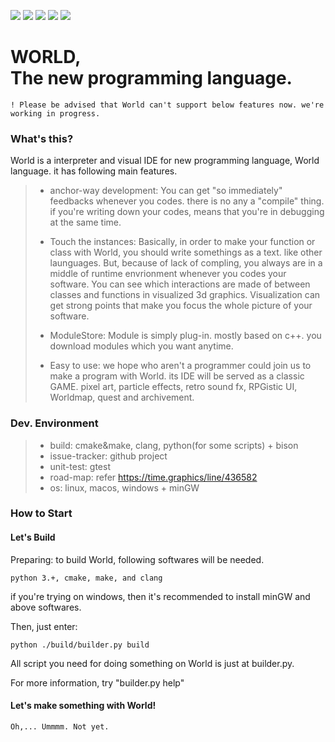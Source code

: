 [![](https://img.shields.io/github/release-pre/kniz/worldlang.svg?label=latest%20release&style=flat)](https://github.com/kniz/worldlang/releases)
![](https://img.shields.io/github/release-date-pre/kniz/worldlang.svg?label=on&style=flat)
[![](https://img.shields.io/travis/kniz/worldlang.svg?label=linux&style=flat)](https://travis-ci.org/kniz/worldlang)
![](https://img.shields.io/github/languages/code-size/kniz/worldlang.svg?style=flat)
[![](https://img.shields.io/github/downloads/kniz/worldlang/total.svg?style=flat)](https://github.com/kniz/worldlang/releases)

WORLD, <br/>The new programming language.
=======================================

	! Please be advised that World can't support below features now. we're working in progress.

### What's this?
World is a interpreter and visual IDE for new programming language, World language.
it has following main features.

> * anchor-way development: You can get "so immediately" feedbacks whenever you codes.
		there is no any a "compile" thing. if you're writing down your codes, means that 
		you're in debugging	at the same time.
>
> 
> * Touch the instances: Basically, in order to make your function or class with World, 
		you should write somethings as a text. like other launguages.
		But, because of lack of compling, you always are in a middle of runtime envrionment
		whenever you codes your software. You can see which interactions are made of between
		classes and functions in visualized 3d graphics. 
		Visualization can get strong points that make you focus the whole picture of your
		software.
>
> * ModuleStore: Module is simply plug-in. mostly based on c++. you download modules
		which you want anytime.
>
> * Easy to use: we hope who aren't a programmer could join us to make a program with
		World. its IDE will be served as a classic GAME. 
		pixel art, particle effects, retro sound fx, RPGistic UI, Worldmap, quest and archivement.


### Dev. Environment
> * build: cmake&make, clang, python(for some scripts) + bison
> * issue-tracker: github project
> * unit-test: gtest
> * road-map: refer https://time.graphics/line/436582
> * os: linux, macos, windows + minGW


### How to Start
#### Let's Build

Preparing: to build World, following softwares will be needed.
    		
	python 3.+, cmake, make, and clang

if you're trying on windows, then it's recommended to install minGW and above softwares.

Then, just enter:
		
	python ./build/builder.py build

All script you need for doing something on World is just at builder.py.

For more information, try "builder.py help"

#### Let's make something with World!
	
	Oh,... Ummmm. Not yet.
